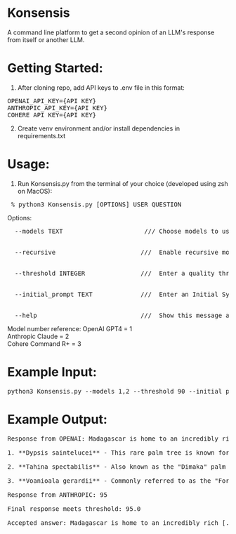 # Konsensis
A command line platform to get a second opinion of an LLM's response from itself or another LLM.

# Getting Started:

1. After cloning repo, add API keys to .env file in this format:
<pre>OPENAI_API_KEY={API KEY}
ANTHROPIC_API_KEY={API KEY}
COHERE_API_KEY={API KEY}</pre>

2. Create venv environment and/or install dependencies in requirements.txt

# Usage:

1. Run Konsensis.py from the terminal of your choice (developed using zsh on MacOS):

<pre> % python3 Konsensis.py [OPTIONS] USER_QUESTION </pre>

Options:
<pre>
  --models TEXT                      /// Choose models to use: GPT4 is 1, Claude is 2, Command R+ is 3 (use "1,2" to get the first response from GPT4 and send it to Claude, "2,1" to get the first answer from Claude, etc)

                         
  --recursive                       ///  Enable recursive mode. This along with selecting a single model will feed the response back into the original model.

  
  --threshold INTEGER               ///  Enter a quality threshold (1-100). Things get interesting above 90 with more sophisitcated models.

  
  --initial_prompt TEXT             ///  Enter an Initial System Prompt. This sets the intention, behavior, and purpse of the USER_QUESTION

   
  --help                            ///  Show this message and exit.
</pre>

Model number reference:
OpenAI GPT4 = 1\
Anthropic Claude = 2\
Cohere Command R+ = 3

# Example Input:

<pre>python3 Konsensis.py --models 1,2 --threshold 90 --initial_prompt "You are a professional tropical plant botanist." "Name 3 very rare palm trees from Madagascar"</pre>

# Example Output:

<pre>Response from OPENAI: Madagascar is home to an incredibly rich diversity of flora and fauna, much of which is endemic to the island. Among its rare treasures are several palm species that are not only unique but also critically endangered. Here are three very rare palm species from Madagascar:

1. **Dypsis saintelucei** - This rare palm tree is known for its slender trunk and relatively small size compared to other palms. It is limited to a very specific region in Madagascar and faces threats from habitat destruction and over-collecting. Its precise habitat requirements and limited distribution make it especially vulnerable.

2. **Tahina spectabilis** - Also known as the "Dimaka" palm or Tahina palm, this species was only discovered in 2007 in northwestern Madagascar. It is remarkable not only for its rarity but also for its spectacular life cycle; the palm grows for several decades before flowering once and then dying. Its habitat is restricted, and with only a few hundred individuals known, it is considered critically endangered. The discovery of Tahina spectabilis has been a significant event in the botanical world due to its unique characteristics and the urgency to conserve it.

3. **Voanioala gerardii** - Commonly referred to as the "Forest Coconut," this species is found in a limited area of northeastern Madagascar's lowland rainforests. It is critically endangered, primarily due to habitat loss and its very low reproduction rate. Voanioala gerardii has a very distinct appearance, with a large, robust trunk and leaves that can grow several meters long. Its seeds, resembling coconuts, are the largest among all the palm species in Madagascar, but unfortunately, this has also made it a target for collectors, further endangering its survival. [...]

Response from ANTHROPIC: 95

Final response meets threshold: 95.0

Accepted answer: Madagascar is home to an incredibly rich [...] </pre>

